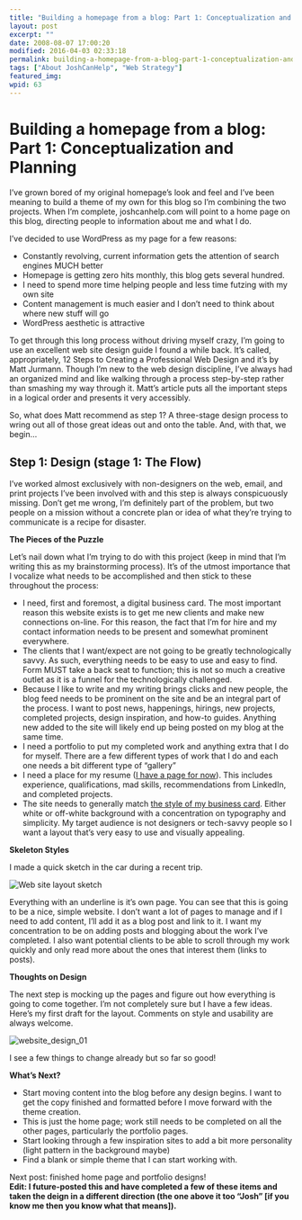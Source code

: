 ```yaml
---
title: "Building a homepage from a blog: Part 1: Conceptualization and Planning"
layout: post
excerpt: ""
date: 2008-08-07 17:00:20
modified: 2016-04-03 02:33:18
permalink: building-a-homepage-from-a-blog-part-1-conceptualization-and-planning/index.html
tags: ["About JoshCanHelp", "Web Strategy"]
featured_img: 
wpid: 63
---
```


# Building a homepage from a blog: Part 1: Conceptualization and Planning

I’ve grown bored of my original homepage’s look and feel and I’ve been meaning to build a theme of my own for this blog so I’m combining the two projects. When I’m complete, joshcanhelp.com will point to a home page on this blog, directing people to information about me and what I do.

I’ve decided to use WordPress as my page for a few reasons:

- Constantly revolving, current information gets the attention of search engines MUCH better
- Homepage is getting zero hits monthly, this blog gets several hundred.
- I need to spend more time helping people and less time futzing with my own site
- Content management is much easier and I don’t need to think about where new stuff will go
- WordPress aesthetic is attractive

To get through this long process without driving myself crazy, I’m going to use an excellent web site design guide I found a while back. It’s called, appropriately, 12 Steps to Creating a Professional Web Design and it’s by Matt Jurmann. Though I’m new to the web design discipline, I’ve always had an organized mind and like walking through a process step-by-step rather than smashing my way through it. Matt’s article puts all the important steps in a logical order and presents it very accessibly.

So, what does Matt recommend as step 1? A three-stage design process to wring out all of those great ideas out and onto the table. And, with that, we begin…

Step 1: Design (stage 1: The Flow)
----------------------------------

I’ve worked almost exclusively with non-designers on the web, email, and print projects I’ve been involved with and this step is always conspicuously missing. Don’t get me wrong, I’m definitely part of the problem, but two people on a mission without a concrete plan or idea of what they’re trying to communicate is a recipe for disaster.

**The Pieces of the Puzzle**

Let’s nail down what I’m trying to do with this project (keep in mind that I’m writing this as my brainstorming process). It’s of the utmost importance that I vocalize what needs to be accomplished and then stick to these throughout the process:

- I need, first and foremost, a digital business card. The most important reason this website exists is to get me new clients and make new connections on-line. For this reason, the fact that I’m for hire and my contact information needs to be present and somewhat prominent everywhere.
- The clients that I want/expect are not going to be greatly technologically savvy. As such, everything needs to be easy to use and easy to find. Form MUST take a back seat to function; this is not so much a creative outlet as it is a funnel for the technologically challenged.
- Because I like to write and my writing brings clicks and new people, the blog feed needs to be prominent on the site and be an integral part of the process. I want to post news, happenings, hirings, new projects, completed projects, design inspiration, and how-to guides. Anything new added to the site will likely end up being posted on my blog at the same time.
- I need a portfolio to put my completed work and anything extra that I do for myself. There are a few different types of work that I do and each one needs a bit different type of “gallery”
- I need a place for my resume ([I have a page for now](/resume)). This includes experience, qualifications, mad skills, recommendations from LinkedIn, and completed projects.
- The site needs to generally match [the style of my business card](/new-new-business-card-design-the-process-feedback/). Either white or off-white background with a concentration on typography and simplicity. My target audience is not designers or tech-savvy people so I want a layout that’s very easy to use and visually appealing.

**Skeleton Styles**

I made a quick sketch in the car during a recent trip.

![](/_images/2008/08/website_design.jpg "Web site layout sketch")

Everything with an underline is it’s own page. You can see that this is going to be a nice, simple website. I don’t want a lot of pages to manage and if I need to add content, I’ll add it as a blog post and link to it. I want my concentration to be on adding posts and blogging about the work I’ve completed. I also want potential clients to be able to scroll through my work quickly and only read more about the ones that interest them (links to posts).

**Thoughts on Design**

The next step is mocking up the pages and figure out how everything is going to come together. I’m not completely sure but I have a few ideas. Here’s my first draft for the layout. Comments on style and usability are always welcome.

![](/_images/2008/08/website_design_01.jpg "website_design_01")

I see a few things to change already but so far so good!

**What’s Next?**

- Start moving content into the blog before any design begins. I want to get the copy finished and formatted before I move forward with the theme creation.
- This is just the home page; work still needs to be completed on all the other pages, particularly the portfolio pages.
- Start looking through a few inspiration sites to add a bit more personality (light pattern in the background maybe)
- Find a blank or simple theme that I can start working with.

Next post: finished home page and portfolio designs!  
 **Edit: I future-posted this and have completed a few of these items and taken the deign in a different direction (the one above it too “Josh” \[if you know me then you know what that means\]).**